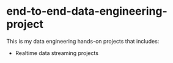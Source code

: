 # end-to-end-data-engineering-project

This is my data engineering hands-on projects that includes:

- Realtime data streaming projects